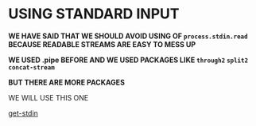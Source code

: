 # USING STANDARD INPUT

**WE HAVE SAID THAT WE SHOULD AVOID USING OF `process.stdin.read` BECAUSE READABLE STREAMS ARE EASY TO MESS UP**

**WE USED .pipe BEFORE AND WE USED PACKAGES LIKE `through2` `split2` `concat-stream`**

**BUT THERE ARE MORE PACKAGES**

WE WILL USE THIS ONE

[get-stdin](https://www.npmjs.com/package/get-stdin)



